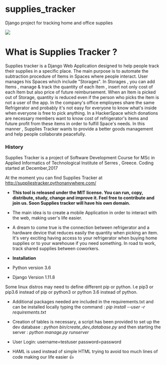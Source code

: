 # supplies_tracker
Django project for tracking home and office supplies

![](http://cutmypic.com/uploads/title14657817.png)

# What is Supplies Tracker ?
Supplies tracker is a Django Web Application designed to help people track their supplies in a specific place. The main purpose is to automate the subtraction procedure of Ιtems in Spaces where people interact.
User manages his Spaces which include "Storages". In Storages , you can add Items , manage & track the quantity of each Item , insert not only cost of each Item but also price of future reimbursement. When an Item is picked out of Storage, quantity is reduced even if the person who picks the Item is not a user of the app.
In the company's office employees share the same Refrigerator and probably it's not easy for everyone to know what's inside when everyone is free to pick anything.
In a HackerSpace which donations are necessary members want to know cost of refrigerator's items and future profit from these items in order to fulfill Space's needs.
In this manner , Supplies Tracker wants to provide a better goods management and help people collaborate peacefully.
### History
Supplies Tracker is a project of Software Development Course for MSc in Applied Informatics of Technological Institute of Serres , Greece.
Coding started at December,2017

At the moment you can find Supplies Tracker at http://suppliestracker.pythonanywhere.com/


* **This tool is released under the MIT license. You can run, copy, distribute, study, change and improve it. Feel free to contribute and join us. Soon Supplies tracker will have his own domain.**
* The main idea is to create a mobile Application in order to interact with the web, making user's life easier.
* A dream to come true is the connection between refrigerator and a hardware device that reduces easily the quantity when picking an item. It's very exciting having access to your refrigerator  when buying home supplies or to your warehouse if you need something. In road to work, track shared supplies between coworkers.

* **Installation**

 * Python version 3.6
 * Django Version 1.11.8

Some linux distros may need to define different pip or python. I.e pip3 or pip3.6 instead of pip or python3 or python 3.6 instead of python.
 * Additional packages needed are included in the requirements.txt and can be installed locally typing the command : _pip install --user -r requirements.txt_
 * Creation of tables is necessary, a script has been provided to set up the dev database : _python bin/create_dev_database.py_ and then starting the server :
_python manage.py runserver_

 * User Login: username=testuser password=password

 * HAML is used instead of simple HTML trying to avoid too much lines of code making our life easier :+1:


